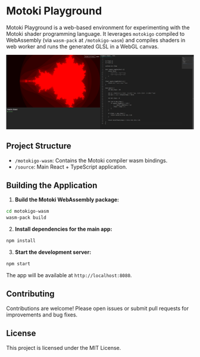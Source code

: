 

# Motoki Playground

Motoki Playground is a web-based environment for experimenting with the Motoki shader programming language. It leverages `motokigo` compiled to WebAssembly (via `wasm-pack` at `/motokigo-wasm`) and compiles shaders in web worker and runs the generated GLSL in a WebGL canvas.

![Screenshot](./screenshot.png)

## Project Structure

- `/motokigo-wasm`: Contains the Motoki compiler wasm bindings.
- `/source`: Main React + TypeScript application.

## Building the Application

1. **Build the Motoki WebAssembly package:**
  ```bash
  cd motokigo-wasm
  wasm-pack build
  ```

2. **Install dependencies for the main app:**
  ```bash
  npm install
  ```

3. **Start the development server:**
  ```bash
  npm start
  ```
  The app will be available at `http://localhost:8080`.

## Contributing

Contributions are welcome! Please open issues or submit pull requests for improvements and bug fixes.

## License

This project is licensed under the MIT License.